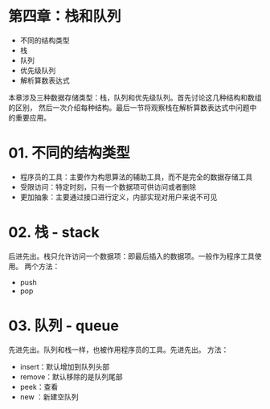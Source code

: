 # 第四章：栈和队列
* 不同的结构类型
* 栈
* 队列
* 优先级队列
* 解析算数表达式

本章涉及三种数据存储类型：栈，队列和优先级队列。首先讨论这几种结构和数组的区别，
然后一次介绍每种结构。最后一节将观察栈在解析算数表达式中问题中的重要应用。

# 01. 不同的结构类型
* 程序员的工具：主要作为构思算法的辅助工具，而不是完全的数据存储工具
* 受限访问：特定时刻，只有一个数据项可供访问或者删除
* 更加抽象：主要通过接口进行定义，内部实现对用户来说不可见

# 02. 栈 - stack
后进先出。栈只允许访问一个数据项：即最后插入的数据项。一般作为程序工具使用。
两个方法：

* push 
* pop

# 03. 队列 - queue
先进先出。队列和栈一样，也被作用程序员的工具。先进先出。
方法：

* insert：默认增加到队列头部
* remove：默认移除的是队列尾部
* peek：查看
* new ：新建空队列



